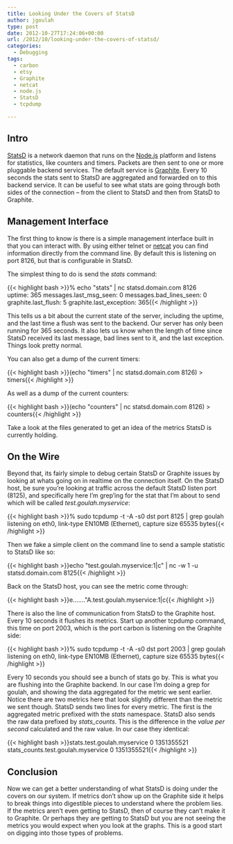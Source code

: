 ```yaml
---
title: Looking Under the Covers of StatsD
author: jgoulah
type: post
date: 2012-10-27T17:24:06+00:00
url: /2012/10/looking-under-the-covers-of-statsd/
categories:
  - Debugging
tags:
  - carbon
  - etsy
  - Graphite
  - netcat
  - node.js
  - StatsD
  - tcpdump

---
```

## Intro

<a href="https://github.com/etsy/statsd" title="statsd" target="_blank">StatsD</a> is a network daemon that runs on the <a href="http://nodejs.org/" title="node.js" target="_blank">Node.js</a> platform and listens for statistics, like counters and timers. Packets are then sent to one or more pluggable backend services. The default service is <a href="http://graphite.readthedocs.org/" title="graphite" target="_blank">Graphite</a>. Every 10 seconds the stats sent to StatsD are aggregated and forwarded on to this backend service. It can be useful to see what stats are going through both sides of the connection &#8211; from the client to StatsD and then from StatsD to Graphite. 

## Management Interface

The first thing to know is there is a simple management interface built in that you can interact with. By using either telnet or <a href="http://netcat.sourceforge.net/" title="netcat" target="_blank">netcat</a> you can find information directly from the command line. By default this is listening on port 8126, but that is configurable in StatsD. 

The simplest thing to do is send the _stats_ command:

{{< highlight bash >}}% echo "stats" | nc statsd.domain.com 8126          
uptime: 365
messages.last_msg_seen: 0
messages.bad_lines_seen: 0
graphite.last_flush: 5
graphite.last_exception: 365{{< /highlight >}}

This tells us a bit about the current state of the server, including the uptime, and the last time a flush was sent to the backend. Our server has only been running for 365 seconds. It also lets us know when the length of time since StatsD received its last message, bad lines sent to it, and the last exception. Things look pretty normal.

You can also get a dump of the current timers:

{{< highlight bash >}}(echo "timers" | nc statsd.domain.com 8126) &gt; timers{{< /highlight >}}

As well as a dump of the current counters:

{{< highlight bash >}}(echo "counters" | nc statsd.domain.com 8126) &gt; counters{{< /highlight >}}

Take a look at the files generated to get an idea of the metrics StatsD is currently holding.

## On the Wire

Beyond that, its fairly simple to debug certain StatsD or Graphite issues by looking at whats going on in realtime on the connection itself. On the StatsD host, be sure you&#8217;re looking at traffic across the default StatsD listen port (8125), and specifically here I&#8217;m grep&#8217;ing for the stat that I&#8217;m about to send which will be called _test.goulah.myservice_:

{{< highlight bash >}}% sudo tcpdump -t -A -s0 dst port 8125 | grep goulah
listening on eth0, link-type EN10MB (Ethernet), capture size 65535 bytes{{< /highlight >}}

Then we fake a simple client on the command line to send a sample statistic to StatsD like so: 

{{< highlight bash >}}echo "test.goulah.myservice:1|c" | nc -w 1 -u statsd.domain.com 8125{{< /highlight >}}

Back on the StatsD host, you can see the metric come through:

{{< highlight bash >}}e......."A.test.goulah.myservice:1|c{{< /highlight >}}

There is also the line of communication from StatsD to the Graphite host. Every 10 seconds it flushes its metrics. Start up another tcpdump command, this time on port 2003, which is the port carbon is listening on the Graphite side:

{{< highlight bash >}}% sudo tcpdump -t -A -s0 dst port 2003 | grep goulah
listening on eth0, link-type EN10MB (Ethernet), capture size 65535 bytes{{< /highlight >}}

Every 10 seconds you should see a bunch of stats go by. This is what you are flushing into the Graphite backend. In our case I&#8217;m doing a grep for goulah, and showing the data aggregated for the metric we sent earlier. Notice there are two metrics here that look slightly different than the metric we sent though. StatsD sends two lines for every metric. The first is the aggregated metric prefixed with the _stats_ namespace. StatsD also sends the raw data prefixed by _stats_counts_. This is the difference in the _value per second_ calculated and the raw value. In our case they identical: 

{{< highlight bash >}}stats.test.goulah.myservice 0 1351355521
stats_counts.test.goulah.myservice 0 1351355521{{< /highlight >}}

## Conclusion

Now we can get a better understanding of what StatsD is doing under the covers on our system. If metrics don&#8217;t show up on the Graphite side it helps to break things into digestible pieces to understand where the problem lies. If the metrics aren&#8217;t even getting to StatsD, then of course they can&#8217;t make it to Graphite. Or perhaps they are getting to StatsD but you are not seeing the metrics you would expect when you look at the graphs. This is a good start on digging into those types of problems.
